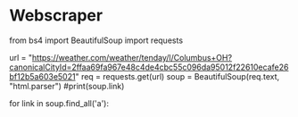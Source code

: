 # Webscraper
from bs4 import BeautifulSoup
import requests 


url = "https://weather.com/weather/tenday/l/Columbus+OH?canonicalCityId=2ffaa69fa967e48c4de4cbc55c096da95012f22610ecafe26bf12b5a603e5021"
req = requests.get(url)
soup = BeautifulSoup(req.text, "html.parser")
#print(soup.link)

for link in soup.find_all('a'):
